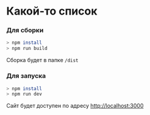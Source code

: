 # Какой-то список

### Для сборки
```bash
> npm install
> npm run build
```
Сборка будет в папке `/dist`

### Для запуска
```bash
> npm install
> npm run dev
```
Сайт будет доступен по адресу [http://localhost:3000](http://localhost:3000)